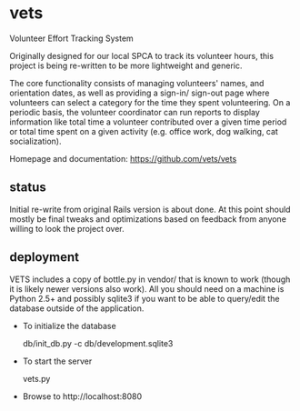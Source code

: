 vets
====

Volunteer Effort Tracking System

Originally designed for our local SPCA to track its volunteer hours,
this project is being re-written to be more lightweight and generic.

The core functionality consists of managing volunteers' names, and
orientation dates, as well as providing a sign-in/ sign-out page where
volunteers can select a category for the time they spent volunteering.
On a periodic basis, the volunteer coordinator can run reports to display
information like total time a volunteer contributed over a given time
period or total time spent on a given activity 
(e.g. office work, dog walking, cat socialization).

Homepage and documentation: https://github.com/vets/vets

status
------
Initial re-write from original Rails version is about done.
At this point should mostly be final tweaks and optimizations based
on feedback from anyone willing to look the project over.

deployment
----------
VETS includes a copy of bottle.py in vendor/ that is known to work
(though it is likely newer versions also work). All you should need
on a machine is Python 2.5+ and possibly sqlite3 if you want to be
able to query/edit the database outside of the application.

* To initialize the database

    db/init_db.py -c db/development.sqlite3

* To start the server

    vets.py

* Browse to http://localhost:8080